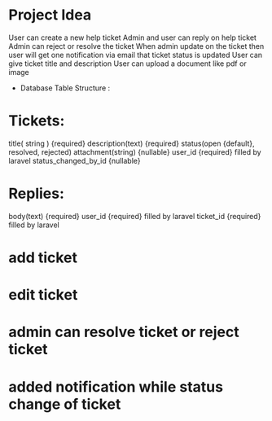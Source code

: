 # Project Idea
User can create a new help ticket
Admin and user can reply on help ticket
Admin can reject or resolve the ticket
When admin update on the ticket then user will get one notification via email that ticket status is updated
User can give ticket title and description
User can upload a document like pdf or image

* Database Table Structure : 
# Tickets:
title( string ) {required}
description(text) {required}
status(open {default}, resolved, rejected)
attachment(string) {nullable}
user_id {required} filled by laravel
status_changed_by_id {nullable}

# Replies:
body(text) {required}
user_id {required} filled by laravel
ticket_id {required} filled by laravel

# add ticket
# edit ticket
# admin can resolve ticket or reject ticket
# added notification while status change of ticket
